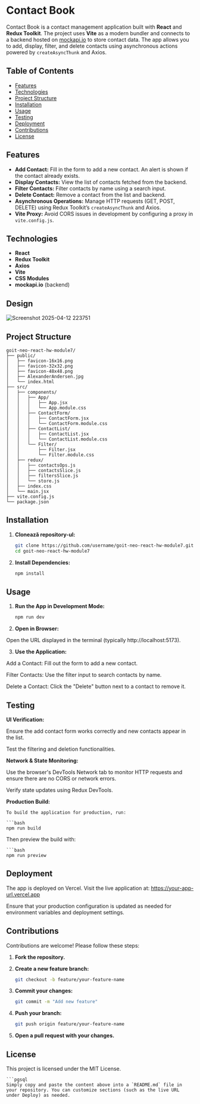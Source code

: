 # Contact Book

Contact Book is a contact management application built with **React** and **Redux Toolkit**. The project uses **Vite** as a modern bundler and connects to a backend hosted on [mockapi.io](https://mockapi.io/) to store contact data. The app allows you to add, display, filter, and delete contacts using asynchronous actions powered by `createAsyncThunk` and Axios.

## Table of Contents

- [Features](#features)
- [Technologies](#technologies)
- [Project Structure](#project-structure)
- [Installation](#installation)
- [Usage](#usage)
- [Testing](#testing)
- [Deployment](#deployment)
- [Contributions](#contributions)
- [License](#license)

## Features

- **Add Contact:** Fill in the form to add a new contact. An alert is shown if the contact already exists.
- **Display Contacts:** View the list of contacts fetched from the backend.
- **Filter Contacts:** Filter contacts by name using a search input.
- **Delete Contact:** Remove a contact from the list and backend.
- **Asynchronous Operations:** Manage HTTP requests (GET, POST, DELETE) using Redux Toolkit’s `createAsyncThunk` and Axios.
- **Vite Proxy:** Avoid CORS issues in development by configuring a proxy in `vite.config.js`.

## Technologies

- **React**
- **Redux Toolkit**
- **Axios**
- **Vite**
- **CSS Modules**
- **mockapi.io** (backend)

## Design

![Screenshot 2025-04-12 223751](https://github.com/user-attachments/assets/f90948d0-da03-468b-b4ad-522ddbb47ea2)


## Project Structure

    goit-neo-react-hw-module7/
    ├── public/
    │   ├── favicon-16x16.png
    │   ├── favicon-32x32.png
    │   ├── favicon-48x48.png
    │   ├── AlexanderAndersen.jpg    
    │   └── index.html
    ├── src/
    │   ├── components/
    │   │   ├── App/
    │   │   │   ├── App.jsx
    │   │   │   └── App.module.css
    │   │   ├── ContactForm/
    │   │   │   ├── ContactForm.jsx
    │   │   │   └── ContactForm.module.css
    │   │   ├── ContactList/
    │   │   │   ├── ContactList.jsx
    │   │   │   └── ContactList.module.css
    │   │   └── Filter/
    │   │       ├── Filter.jsx
    │   │       └── Filter.module.css
    │   ├── redux/
    │   │   ├── contactsOps.js
    │   │   ├── contactsSlice.js
    │   │   ├── filtersSlice.js
    │   │   └── store.js
    │   ├── index.css
    │   └── main.jsx
    ├── vite.config.js
    └── package.json



## Installation

1. **Clonează repository-ul:**

   ```bash
   git clone https://github.com/username/goit-neo-react-hw-module7.git
   cd goit-neo-react-hw-module7


2. **Install Dependencies:**

    ```bash
   npm install


## Usage

1. **Run the App in Development Mode:**

   ```bash
   npm run dev


2. **Open in Browser:**

Open the URL displayed in the terminal (typically http://localhost:5173).

3. **Use the Application:**

Add a Contact: Fill out the form to add a new contact.

Filter Contacts: Use the filter input to search contacts by name.

Delete a Contact: Click the "Delete" button next to a contact to remove it.

## Testing
**UI Verification:**

Ensure the add contact form works correctly and new contacts appear in the list.

Test the filtering and deletion functionalities.

**Network & State Monitoring:**

Use the browser's DevTools Network tab to monitor HTTP requests and ensure there are no CORS or network errors.

Verify state updates using Redux DevTools.

**Production Build:**

    To build the application for production, run:

    ```bash
    npm run build

Then preview the build with:                                                                                        

    ```bash
    npm run preview


## Deployment
The app is deployed on Vercel. Visit the live application at:
https://your-app-url.vercel.app

Ensure that your production configuration is updated as needed for environment variables and deployment settings.

## Contributions
Contributions are welcome! Please follow these steps:

1. **Fork the repository.**

2. **Create a new feature branch:**

    ```bash
    git checkout -b feature/your-feature-name


3. **Commit your changes:**

    ```bash
    git commit -m "Add new feature"
    
4. **Push your branch:**

    ```bash
    git push origin feature/your-feature-name

5. **Open a pull request with your changes.**

## License
This project is licensed under the MIT License.

    ```pgsql
    Simply copy and paste the content above into a `README.md` file in your repository. You can customize sections (such as the live URL under Deploy) as needed.









